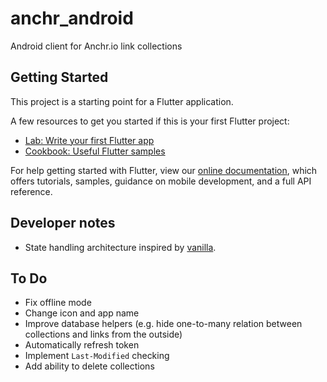 # anchr_android

Android client for Anchr.io link collections

## Getting Started

This project is a starting point for a Flutter application.

A few resources to get you started if this is your first Flutter project:

- [Lab: Write your first Flutter app](https://flutter.io/docs/get-started/codelab)
- [Cookbook: Useful Flutter samples](https://flutter.io/docs/cookbook)

For help getting started with Flutter, view our 
[online documentation](https://flutter.io/docs), which offers tutorials, 
samples, guidance on mobile development, and a full API reference.

## Developer notes
* State handling architecture inspired by [vanilla](https://github.com/brianegan/flutter_architecture_samples/tree/master/example/vanilla).

## To Do
* Fix offline mode
* Change icon and app name
* Improve database helpers (e.g. hide one-to-many relation between collections and links from the outside)
* Automatically refresh token
* Implement `Last-Modified` checking
* Add ability to delete collections